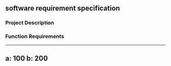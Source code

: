 ## software requirement specification

### Project Description
### Function Requirements
 

---
a: 100
b: 200
---
